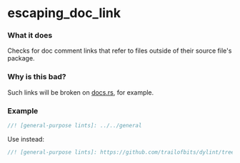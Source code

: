 # escaping_doc_link

### What it does

Checks for doc comment links that refer to files outside of their source file's package.

### Why is this bad?

Such links will be broken on [docs.rs], for example.

### Example

```rust
//! [general-purpose lints]: ../../general
```

Use instead:

```rust
//! [general-purpose lints]: https://github.com/trailofbits/dylint/tree/master/examples/general
```

[docs.rs]: https://docs.rs
